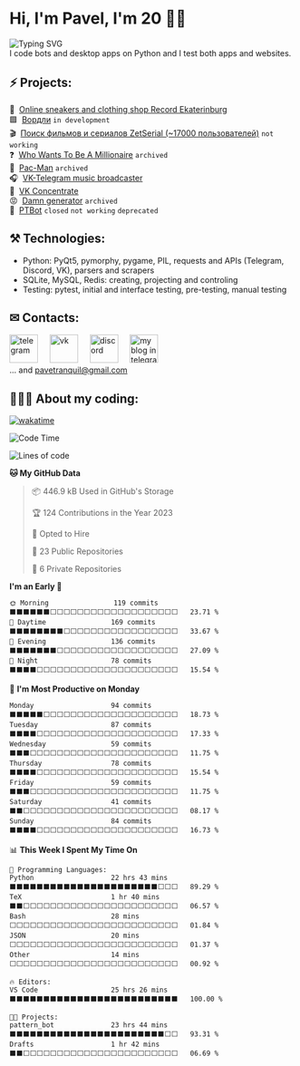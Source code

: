 # Hi, I'm Pavel, I'm 20 👋🏼
![Typing SVG](https://readme-typing-svg.demolab.com?font=GG+Wolfram&duration=2500&pause=700&color=3454D1&width=435&height=28&lines=Shortly+about+me%3A;Python+programmer;ITMO+student;Chat-bots+creator;Desktop+apps+developer;VK+%26+Telegram+beta+tester;...+and+singer%2C+announcer+and+podcaster)  
I code bots and desktop apps on Python and I test both apps and websites.

## ⚡ Projects:

👟&#160; [Online sneakers and clothing shop Record Ekaterinburg](https://t.me/record_ekb_bot) <br>
🟩&#160; [Вордли](https://github.com/PaveTranquil/Wordle) `in development` <br>
🎬&#160; [Поиск фильмов и сериалов ZetSerial (~17000 пользователей)](https://vk.me/zetserial) `not working` <br>
❓&#160; [Who Wants To Be A Millionaire](https://github.com/PaveTranquil/WWTBAM) `archived`<br>
👻&#160; [Pac-Man](https://github.com/Marklzzz/Pac-man) `archived`<br>
🎧&#160; [VK-Telegram music broadcaster](https://github.com/PaveTranquil/vk-tg-music-broadcaster) <br>
👀&#160; [VK Concentrate](https://github.com/PaveTranquil/VK-Concentrate) <br>
😡&#160; [Damn generator](https://github.com/PaveTranquil/damn-generator) `archived` <br>
🤖&#160; [PTBot](https://github.com/PaveTranquil/ptbot) `closed` `not working` `deprecated`

## ⚒ Technologies:
- Python: PyQt5, pymorphy, pygame, PIL, requests and APIs (Telegram, Discord, VK), parsers and scrapers
- SQLite, MySQL, Redis: creating, projecting and controling
- Testing: pytest, initial and interface testing, pre-testing, manual testing

## ✉ Contacts:
[<img src='https://upload.wikimedia.org/wikipedia/commons/thumb/8/83/Telegram_2019_Logo.svg/768px-Telegram_2019_Logo.svg.png' alt='telegram' height='50'>](https://t.me/pavetranquil)
&#4448; [<img src='https://user-images.githubusercontent.com/22418658/169043582-878f7c04-1398-4296-9cef-85eb90f77f8f.png' alt='vk' height='50'>](https://vk.me/pavetranquil)
&#4448; [<img src='https://user-images.githubusercontent.com/22418658/130826704-ea944633-642f-46cc-9236-ffda0ec0ce41.png' alt='discord' height='50'>](https://discord.com/users/550713735686127626)
&#4448; [<img src='https://user-images.githubusercontent.com/22418658/179496632-46fb749c-ef3b-48e4-99a8-a24dfbb9a36f.png' alt='my blog in telegram' height='50'>](https://t.me/pavetranquils) <br>
... and pavetranquil@gmail.com

## 👨🏻‍💻 About my coding:
[![wakatime](https://wakatime.com/badge/user/d20d70d1-11d4-4bf2-a1a7-b1883c20e6ac.svg)](https://wakatime.com/@pavetranquil)
<!--START_SECTION:waka-->
![Code Time](http://img.shields.io/badge/Code%20Time-352%20hrs-blue)

![Lines of code](https://img.shields.io/badge/From%20Hello%20World%20I%27ve%20Written-141.7%20thousand%20lines%20of%20code-blue)

**🐱 My GitHub Data** 

> 📦 446.9 kB Used in GitHub's Storage 
 > 
> 🏆 124 Contributions in the Year 2023
 > 
> 💼 Opted to Hire
 > 
> 📜 23 Public Repositories 
 > 
> 🔑 6 Private Repositories 
 > 
**I'm an Early 🐤** 

```text
🌞 Morning                119 commits         ⬛⬛⬛⬛⬛⬛⬜⬜⬜⬜⬜⬜⬜⬜⬜⬜⬜⬜⬜⬜⬜⬜⬜⬜⬜   23.71 % 
🌆 Daytime                169 commits         ⬛⬛⬛⬛⬛⬛⬛⬛⬜⬜⬜⬜⬜⬜⬜⬜⬜⬜⬜⬜⬜⬜⬜⬜⬜   33.67 % 
🌃 Evening                136 commits         ⬛⬛⬛⬛⬛⬛⬛⬜⬜⬜⬜⬜⬜⬜⬜⬜⬜⬜⬜⬜⬜⬜⬜⬜⬜   27.09 % 
🌙 Night                  78 commits          ⬛⬛⬛⬛⬜⬜⬜⬜⬜⬜⬜⬜⬜⬜⬜⬜⬜⬜⬜⬜⬜⬜⬜⬜⬜   15.54 % 
```
📅 **I'm Most Productive on Monday** 

```text
Monday                   94 commits          ⬛⬛⬛⬛⬛⬜⬜⬜⬜⬜⬜⬜⬜⬜⬜⬜⬜⬜⬜⬜⬜⬜⬜⬜⬜   18.73 % 
Tuesday                  87 commits          ⬛⬛⬛⬛⬜⬜⬜⬜⬜⬜⬜⬜⬜⬜⬜⬜⬜⬜⬜⬜⬜⬜⬜⬜⬜   17.33 % 
Wednesday                59 commits          ⬛⬛⬛⬜⬜⬜⬜⬜⬜⬜⬜⬜⬜⬜⬜⬜⬜⬜⬜⬜⬜⬜⬜⬜⬜   11.75 % 
Thursday                 78 commits          ⬛⬛⬛⬛⬜⬜⬜⬜⬜⬜⬜⬜⬜⬜⬜⬜⬜⬜⬜⬜⬜⬜⬜⬜⬜   15.54 % 
Friday                   59 commits          ⬛⬛⬛⬜⬜⬜⬜⬜⬜⬜⬜⬜⬜⬜⬜⬜⬜⬜⬜⬜⬜⬜⬜⬜⬜   11.75 % 
Saturday                 41 commits          ⬛⬛⬜⬜⬜⬜⬜⬜⬜⬜⬜⬜⬜⬜⬜⬜⬜⬜⬜⬜⬜⬜⬜⬜⬜   08.17 % 
Sunday                   84 commits          ⬛⬛⬛⬛⬜⬜⬜⬜⬜⬜⬜⬜⬜⬜⬜⬜⬜⬜⬜⬜⬜⬜⬜⬜⬜   16.73 % 
```


📊 **This Week I Spent My Time On** 

```text
💬 Programming Languages: 
Python                   22 hrs 43 mins      ⬛⬛⬛⬛⬛⬛⬛⬛⬛⬛⬛⬛⬛⬛⬛⬛⬛⬛⬛⬛⬛⬛⬜⬜⬜   89.29 % 
TeX                      1 hr 40 mins        ⬛⬛⬜⬜⬜⬜⬜⬜⬜⬜⬜⬜⬜⬜⬜⬜⬜⬜⬜⬜⬜⬜⬜⬜⬜   06.57 % 
Bash                     28 mins             ⬜⬜⬜⬜⬜⬜⬜⬜⬜⬜⬜⬜⬜⬜⬜⬜⬜⬜⬜⬜⬜⬜⬜⬜⬜   01.84 % 
JSON                     20 mins             ⬜⬜⬜⬜⬜⬜⬜⬜⬜⬜⬜⬜⬜⬜⬜⬜⬜⬜⬜⬜⬜⬜⬜⬜⬜   01.37 % 
Other                    14 mins             ⬜⬜⬜⬜⬜⬜⬜⬜⬜⬜⬜⬜⬜⬜⬜⬜⬜⬜⬜⬜⬜⬜⬜⬜⬜   00.92 % 

🔥 Editors: 
VS Code                  25 hrs 26 mins      ⬛⬛⬛⬛⬛⬛⬛⬛⬛⬛⬛⬛⬛⬛⬛⬛⬛⬛⬛⬛⬛⬛⬛⬛⬛   100.00 % 

🐱‍💻 Projects: 
pattern_bot              23 hrs 44 mins      ⬛⬛⬛⬛⬛⬛⬛⬛⬛⬛⬛⬛⬛⬛⬛⬛⬛⬛⬛⬛⬛⬛⬛⬜⬜   93.31 % 
Drafts                   1 hr 42 mins        ⬛⬛⬜⬜⬜⬜⬜⬜⬜⬜⬜⬜⬜⬜⬜⬜⬜⬜⬜⬜⬜⬜⬜⬜⬜   06.69 % 
```


<!--END_SECTION:waka-->
